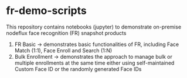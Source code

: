 # fr-demo-scripts

This repository contains notebooks (jupyter) to demonstrate on-premise nodeflux face recognition (FR) snapshot products
1. FR Basic -> demonstrates basic functionalities of FR, including Face Match (1:1), Face Enroll and Search (1:N)
2. Bulk Enrollment -> demonstrates the approach to manage bulk or multiple enrollments at the same time either using self-maintained Custom Face ID or the randomly generated Face IDs